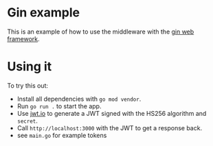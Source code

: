# Gin example

This is an example of how to use the middleware with the [gin web framework](https://github.com/gin-gonic/gin).

# Using it

To try this out:

* Install all dependencies with `go mod vendor`.
*  Run `go run .` to start the app.
* Use [jwt.io](https://jwt.io/) to generate a JWT signed with the HS256 algorithm and `secret`.
* Call `http://localhost:3000` with the JWT to get a response back.
* see `main.go` for example tokens
